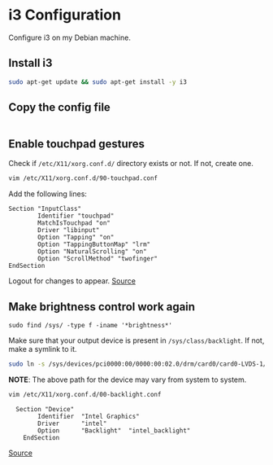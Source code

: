 # i3 Configuration
Configure i3 on my Debian machine.

## Install i3

```bash
sudo apt-get update && sudo apt-get install -y i3
```

## Copy the config file

```bash
```

## Enable touchpad gestures

Check if `/etc/X11/xorg.conf.d/` directory exists or not. If not, create one.

```bash
vim /etc/X11/xorg.conf.d/90-touchpad.conf
```

Add the following lines:

```vim
Section "InputClass"
        Identifier "touchpad"
        MatchIsTouchpad "on"
        Driver "libinput"
        Option "Tapping" "on"
        Option "TappingButtonMap" "lrm"
        Option "NaturalScrolling" "on"
        Option "ScrollMethod" "twofinger"
EndSection
```
Logout for changes to appear.
[Source](https://cravencode.com/post/essentials/enable-tap-to-click-in-i3wm/)

## Make brightness control work again

```vim
sudo find /sys/ -type f -iname '*brightness*'
```
Make sure that your output device is present in `/sys/class/backlight`. If not, make a symlink to it.

```bash
sudo ln -s /sys/devices/pci0000:00/0000:00:02.0/drm/card0/card0-LVDS-1/intel_backlight  /sys/class/backlight
```
**NOTE**: The above path for the device may vary from system to system.

```bash
vim /etc/X11/xorg.conf.d/00-backlight.conf
```

```vim
  Section "Device"
        Identifier  "Intel Graphics" 
        Driver      "intel"
        Option      "Backlight"  "intel_backlight"
    EndSection
```
[Source](https://askubuntu.com/questions/715306/xbacklight-no-outputs-have-backlight-property-no-sys-class-backlight-folder)